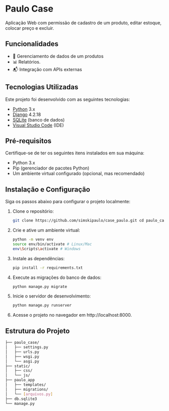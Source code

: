 # Paulo Case

Aplicação Web com permissão de cadastro de um produto, editar estoque, colocar preço e excluir.

## Funcionalidades

- 📂 Gerenciamento de dados de um produtos
- 📊 Relatórios.
- 📬 Integração com APIs externas

## Tecnologias Utilizadas

Este projeto foi desenvolvido com as seguintes tecnologias:

- [Python](https://www.python.org/) 3.x
- [Django](https://www.djangoproject.com/) 4.2.18
- [SQLite](https://www.sqlite.org/) (banco de dados)
- [Visual Studio Code](https://code.visualstudio.com/) (IDE)

## Pré-requisitos

Certifique-se de ter os seguintes itens instalados em sua máquina:

- Python 3.x
- Pip (gerenciador de pacotes Python)
- Um ambiente virtual configurado (opcional, mas recomendado)

## Instalação e Configuração

Siga os passos abaixo para configurar o projeto localmente:

1. Clone o repositório:
   ```bash
   git clone https://github.com/simskipaulo/case_paulo.git cd paulo_case
   
2. Crie e ative um ambiente virtual:
   ```bash
   python -m venv env
   source env/bin/activate # Linux/Mac
   env\Scripts\activate # Windows
   
3. Instale as dependências:
   ```bash
   pip install -r requirements.txt

4. Execute as migrações do banco de dados:
   ```bash
   python manage.py migrate
5. Inicie o servidor de desenvolvimento:
   ```bash
   python manage.py runserver
6. Acesse o projeto no navegador em http://localhost:8000.

## Estrutura do Projeto
   ```bash
├── paulo_case/
│   ├── settings.py
│   ├── urls.py
│   ├── wsgi.py
│   └── asgi.py
├── static/
│   ├── css/
│   └── js/
├── paulo_app
│   ├── templates/
│   ├── migrations/
│   └── [arquivos.py]
├── db.sqlite3
└── manage.py
